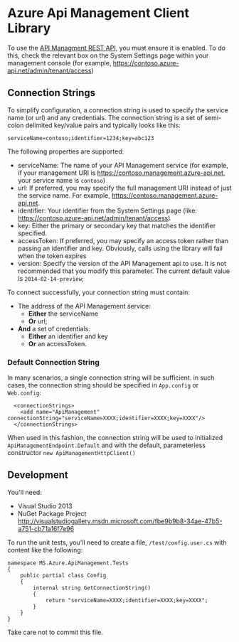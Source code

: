 Azure Api Management Client Library
===================================

To use the [API Managment REST API](http://go.microsoft.com/fwlink/?LinkId=507408), you must ensure it is enabled. To do this, check the relevant box on the System Settings page within your management console (for example, https://contoso.azure-api.net/admin/tenant/access)

## Connection Strings

To simplify configuration, a connection string is used to specify the service name (or url) and any credentials. The connection string is a set of semi-colon delimited key/value pairs and typically looks like this:

	serviceName=contoso;identifier=1234;key=abc123

The following properties are supported:

  - serviceName: The name of your API Management service (for example, if your management URI is https://contoso.management.azure-api.net, your service name is `contoso`)
  - url: If preferred, you may specify the full management URI instead of just the service name. For example, https://contoso.management.azure-api.net.
  - identifier: Your identifier from the System Settings page (like: https://contoso.azure-api.net/admin/tenant/access)
  - key: Either the primary or secondary key that matches the identifier specified.
  - accessToken: If preferred, you may specify an access token rather than passing an identifier and key. Obviously, calls using the library will fail when the token expires
  - version: Specify the version of the API Management api to use. It is not recommended that you modify this parameter. The current default value is `2014-02-14-preview`;

To connect successfully, your connection string must contain:

  - The address of the API Management service:
	- **Either** the serviceName 
    - **Or** url; 
  - **And** a set of credentials:
    - **Either** an identifier and key
    - **Or** an accessToken.


### Default Connection String

In many scenarios, a single connection string will be sufficient. in such cases, the connection string should be specified in `App.config` or `Web.config`:

````
  <connectionStrings>
    <add name="ApiManagement" connectionString="serviceName=XXXX;identifier=XXXX;key=XXXX"/>
  </connectionStrings>
````

When used in this fashion, the connection string will be used to initialized `ApiManagementEndpoint.Default` and with the default, parameterless constructor `new ApiManagementHttpClient()`

Development
-----------

You'll need:
  - Visual Studio 2013
  - NuGet Package Project http://visualstudiogallery.msdn.microsoft.com/fbe9b9b8-34ae-47b5-a751-cb71a16f7e96


To run the unit tests, you'll need to create a file, `/test/config.user.cs` with content like the following:

````
namespace MS.Azure.ApiManagement.Tests
{
    public partial class Config
    {
        internal string GetConnectionString()
        {
            return "serviceName=XXXX;identifier=XXXX;key=XXXX";
        }
    }
}
````

Take care not to commit this file.

